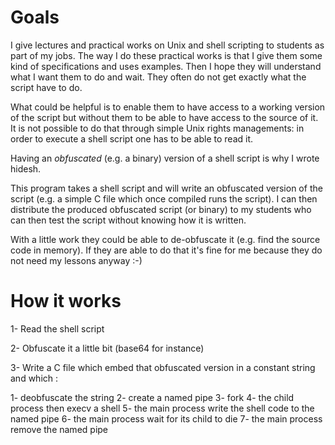 
Goals
=====

I give lectures and practical works on Unix and shell scripting to
students as part of my jobs. The way I do these practical works is
that I give them some kind of specifications and uses examples. Then I
hope they will understand what I want them to do and wait. They often
do not get exactly what the script have to do.

What could be helpful is to enable them to have access to a working
version of the script but without them to be able to have access to
the source of it. It is not possible to do that through simple Unix
rights managements: in order to execute a shell script one has to be
able to read it.

Having an *obfuscated* (e.g. a binary) version of a shell script is
why I wrote hidesh.

This program takes a shell script and will write an obfuscated version
of the script (e.g. a simple C file which once compiled runs the
script). I can then distribute the produced obfuscated script (or
binary) to my students who can then test the script without knowing
how it is written.

With a little work they could be able to de-obfuscate it (e.g. find
the source code in memory). If they are able to do that it's fine for
me because they do not need my lessons anyway :-)

How it works
============

1- Read the shell script

2- Obfuscate it a little bit (base64 for instance)

3- Write a C file which embed that obfuscated version in a constant
   string and which :
   
   1- deobfuscate the string
   2- create a named pipe
   3- fork
   4- the child process then execv a shell
   5- the main process write the shell code to the named pipe
   6- the main process wait for its child to die
   7- the main process remove the named pipe
